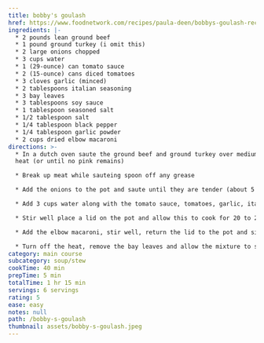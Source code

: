 ```yaml
---
title: bobby's goulash
href: https://www.foodnetwork.com/recipes/paula-deen/bobbys-goulash-recipe2.html
ingredients: |-
  * 2 pounds lean ground beef
  * 1 pound ground turkey (i omit this)
  * 2 large onions chopped
  * 3 cups water
  * 1 (29-ounce) can tomato sauce
  * 2 (15-ounce) cans diced tomatoes
  * 3 cloves garlic (minced)
  * 2 tablespoons italian seasoning
  * 3 bay leaves
  * 3 tablespoons soy sauce
  * 1 tablespoon seasoned salt
  * 1/2 tablespoon salt
  * 1/4 tablespoon black pepper
  * 1/4 tablespoon garlic powder
  * 2 cups dried elbow macaroni
directions: >-
  * In a dutch oven saute the ground beef and ground turkey over medium-high
  heat (or until no pink remains)

  * Break up meat while sauteing spoon off any grease

  * Add the onions to the pot and saute until they are tender (about 5 minutes)

  * Add 3 cups water along with the tomato sauce, tomatoes, garlic, italian seasoning, bay leaves, soy sauce, seasoning, and seasoned salt

  * Stir well place a lid on the pot and allow this to cook for 20 to 25 minutes

  * Add the elbow macaroni, stir well, return the lid to the pot and simmer for about 20 minutes

  * Turn off the heat, remove the bay leaves and allow the mixture to sit about 30 minutes more before serving
category: main course
subcategory: soup/stew
cookTime: 40 min
prepTime: 5 min
totalTime: 1 hr 15 min
servings: 6 servings
rating: 5
ease: easy
notes: null
path: /bobby-s-goulash
thumbnail: assets/bobby-s-goulash.jpeg
---
```

